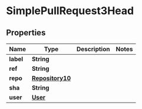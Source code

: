 

# SimplePullRequest3Head


## Properties

| Name | Type | Description | Notes |
|------------ | ------------- | ------------- | -------------|
|**label** | **String** |  |  |
|**ref** | **String** |  |  |
|**repo** | [**Repository10**](Repository10.md) |  |  |
|**sha** | **String** |  |  |
|**user** | [**User**](User.md) |  |  |



